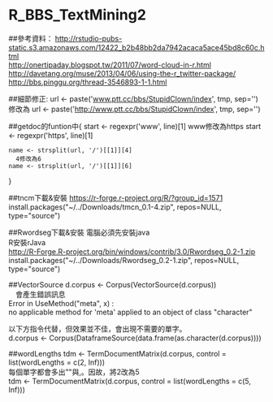 # R_BBS_TextMining2

##參考資料：
http://rstudio-pubs-static.s3.amazonaws.com/12422_b2b48bb2da7942acaca5ace45bd8c60c.html <br />
http://onertipaday.blogspot.tw/2011/07/word-cloud-in-r.html <br />
http://davetang.org/muse/2013/04/06/using-the-r_twitter-package/ <br />
http://bbs.pinggu.org/thread-3546893-1-1.html<br />


##細節修正:
    url <- paste('www.ptt.cc/bbs/StupidClown/index', tmp, sep='')
        修改為
    url <- paste('http://www.ptt.cc/bbs/StupidClown/index', tmp, sep='')

##getdoc的funtion中{
    start <- regexpr('www', line)[1]
      www修改為https
    start <- regexpr('https', line)[1]

    name <- strsplit(url, '/')[[1]][4]
      4修改為6
    name <- strsplit(url, '/')[[1]][6]
  }

##tncm下載&安裝
    https://r-forge.r-project.org/R/?group_id=1571
    install.packages("~/../Downloads/tmcn_0.1-4.zip", repos=NULL, type="source")
  
##Rwordseg下載&安裝
  電腦必須先安裝java<br />
  R安裝rJava<br />
  http://R-Forge.R-project.org/bin/windows/contrib/3.0/Rwordseg_0.2-1.zip<br />
  install.packages("~/../Downloads/Rwordseg_0.2-1.zip", repos=NULL, type="source")<br />

##VectorSource
  d.corpus <- Corpus(VectorSource(d.corpus))<br />
　會產生錯誤訊息<br />
    Error in UseMethod("meta", x) :<br />
    no applicable method for 'meta' applied to an object of class "character"<br />

  以下方指令代替，但效果並不佳，會出現不需要的單字。<br />
  d.corpus <- Corpus(DataframeSource(data.frame(as.character(d.corpus))))<br />

##wordLengths
  tdm <- TermDocumentMatrix(d.corpus, control = list(wordLengths = c(2, Inf)))<br />
  每個單字都會多出""與,。因故，將2改為5<br />
  tdm <- TermDocumentMatrix(d.corpus, control = list(wordLengths = c(5, Inf)))<br />

